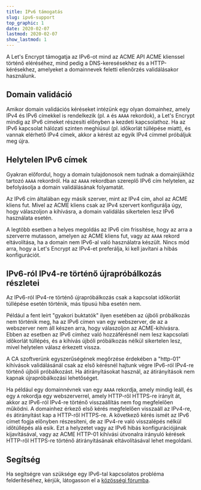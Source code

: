 ```yaml
---
title: IPv6 támogatás
slug: ipv6-support
top_graphic: 1
date: 2020-02-07
lastmod: 2020-02-07
show_lastmod: 1
---
```



A Let's Encrypt támogatja az IPv6-ot mind az ACME API ACME klienssel történő eléréséhez, mind pedig a DNS-keresésekhez és a HTTP-kérésekhez, amelyeket a domainnevek feletti ellenőrzés validálásakor használunk.

## Domain validáció

Amikor domain validációs kéréseket intézünk egy olyan domainhez, amely IPv4 és IPv6 címekkel is rendelkezik (pl. `A` és `AAAA` rekordok), a Let's Encrypt mindig az IPv6 címeket részesíti előnyben a kezdeti kapcsolathoz. Ha az IPv6 kapcsolat hálózati szinten meghiúsul (pl. időkorlát túllépése miatt), és vannak elérhető IPv4 címek, akkor a kérést az egyik IPv4 címmel próbáljuk meg újra.

## Helytelen IPv6 címek

Gyakran előfordul, hogy a domain tulajdonosok nem tudnak a domainjükhöz tartozó `AAAA` rekordról. Ha az `AAAA` rekordban szereplő IPv6 cím helytelen, az befolyásolja a domain validálásának folyamatát.

Az IPv6 cím általában egy másik szerver, mint az IPv4 cím, ahol az ACME kliens fut. Mivel az ACME kliens csak az IPv4 szervert konfigurálja úgy, hogy válaszoljon a kihívásra, a domain validálás sikertelen lesz IPv6 használata esetén.

A legtöbb esetben a helyes megoldás az IPv6 cím frissítése, hogy az arra a szerverre mutasson, amelyen az ACME kliens fut, vagy az `AAAA` rekord eltávolítása, ha a domain nem IPv6-al való használatra készült. Nincs mód arra, hogy a Let's Encrypt az IPv4-et preferálja, ki kell javítani a hibás konfigurációt.

## IPv6-ról IPv4-re történő újrapróbálkozás részletei

Az IPv6-ról IPv4-re történő újrapróbálkozás csak a kapcsolat időkorlát túllépése esetén történik, más típusú hiba esetén nem.

Például a fent leírt "gyakori buktatók" ilyen esetében az újbóli próbálkozás nem történik meg, ha az IPv6 címen van egy webszerver, de az a webszerver nem áll készen arra, hogy válaszoljon az ACME-kihívásra. Ebben az esetben az IPv6 címhez való hozzáférésnél nem lesz kapcsolati időkorlát túllépés, és a kihívás újbóli próbálkozás nélkül sikertelen lesz, mivel helytelen válasz érkezett vissza.

A CA szoftverünk egyszerűségének megőrzése érdekében a "http-01" kihívások validálásánál csak az első kérésnél hajtunk végre IPv6-ról IPv4-re történő újbóli próbálkozást. Ha átirányításokat használ, az átirányítások nem kapnak újrapróbálkozási lehetőséget.

Ha például egy domainnévnek van egy `AAAA` rekordja, amely mindig leáll, és egy `A` rekordja egy webszerverrel, amely HTTP-ről HTTPS-re irányít át, akkor az IPv6-ról IPv4-re történő visszaállítás nem fog megfelelően működni. A domainhez érkező első kérés megfelelően visszaáll az IPv4-re, és átirányítást kap a HTTP-ről HTTPS-re. A következő kérés ismét az IPv6 címet fogja előnyben részesíteni, de az IPv4-re való visszalépés nélkül időtúllépés alá esik. Ezt a helyzetet vagy az IPv6 hibás konfigurációjának kijavításával, vagy az ACME HTTP-01 kihívási útvonalra irányuló kérések HTTP-ről HTTPS-re történő átirányításának eltávolításával lehet megoldani.

## Segítség

Ha segítségre van szüksége egy IPv6-tal kapcsolatos probléma felderítéséhez, kérjük, látogasson el a [közösségi fórumba](https://community.letsencrypt.org).
